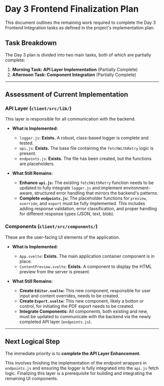 # Day 3 Frontend Finalization Plan

This document outlines the remaining work required to complete the Day 3 Frontend Integration tasks as defined in the project's implementation plan.

## Task Breakdown

The Day 3 plan is divided into two main tasks, both of which are partially complete:

1.  **Morning Task: API Layer Implementation** (Partially Complete)
2.  **Afternoon Task: Component Integration** (Partially Complete)

---

## Assessment of Current Implementation

### API Layer (`client/src/lib/`)

This layer is responsible for all communication with the backend.

- **What is Implemented:**

  - `logger.js`: **Exists.** A robust, class-based logger is complete and tested.
  - `api.js`: **Exists.** The base file containing the `fetchWithRetry` logic is present.
  - `endpoints.js`: **Exists.** The file has been created, but the functions are placeholders.

- **What Still Remains:**
  - **Enhance `api.js`:** The existing `fetchWithRetry` function needs to be updated to fully integrate `logger.js` and implement environment-aware, structured error handling that mirrors the backend's patterns.
  - **Complete `endpoints.js`:** The placeholder functions for `preview`, `override`, and `export` must be fully implemented. This includes adding response validation, error classification, and proper handling for different response types (JSON, text, blob).

### Components (`client/src/components/`)

These are the user-facing UI elements of the application.

- **What is Implemented:**

  - `App.svelte`: **Exists.** The main application container component is in place.
  - `ContentPreview.svelte`: **Exists.** A component to display the HTML preview from the server is present.

- **What Still Remains:**
  - **Create `Editor.svelte`:** This new component, responsible for user input and content overrides, needs to be created.
  - **Create `Export.svelte`:** This new component, likely a button or control, for initiating the PDF export needs to be created.
  - **Integrate Components:** All components, both existing and new, must be updated to communicate with the backend via the newly completed API layer (`endpoints.js`).

---

## Next Logical Step

The immediate priority is to **complete the API Layer Enhancement**.

This involves finishing the implementation of the endpoint wrappers in `endpoints.js` and ensuring the logger is fully integrated into the `api.js` fetch logic. Finalizing this layer is a prerequisite for building and integrating the remaining UI components.
